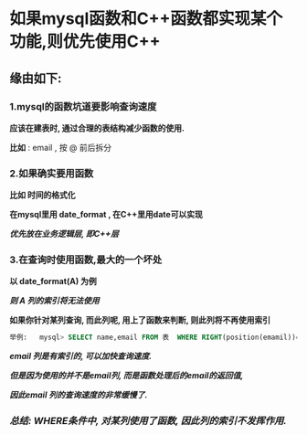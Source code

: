 # 如果mysql函数和C++函数都实现某个功能,则优先使用C++

## 缘由如下:

### 1.mysql的函数坑道要影响查询速度

**应该在建表时, 通过合理的表结构减少函数的使用.**

**比如** :   email   , 按 @ 前后拆分

### 2.如果确实要用函数

**比如  时间的格式化**

**在mysql里用 date\_format , 在C++里用date可以实现**

_**优先放在业务逻辑层, 即C++层**_

### 3.在查询时使用函数,最大的一个坏处

**以 date\_format\(A\) 为例**

_**则 A 列的索引将无法使用**_ 

**如果你针对某列查询, 而此列呢, 用上了函数来判断, 则此列将不再使用索引**

```sql
举例:   mysql> SELECT name,email FROM 表  WHERE RIGHT(position(emamil))='qq.com';
```

_**email 列是有索引的, 可以加快查询速度.**_

_**但是因为使用的并不是email列, 而是函数处理后的email的返回值,**_

_**因此email 列的查询速度的非常缓慢了.**_

### _**总结: WHERE条件中, 对某列使用了函数, 因此列的索引不发挥作用.**_









